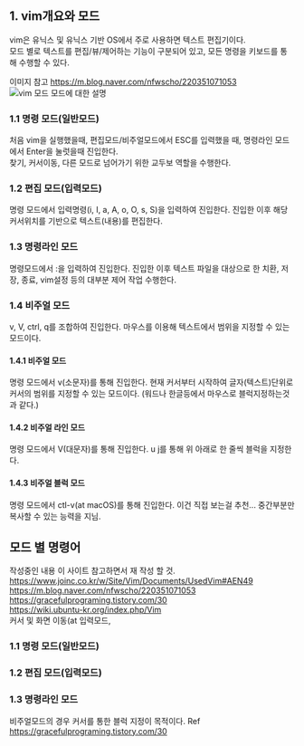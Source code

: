 ## 1. vim개요와 모드
vim은 유닉스 및 유닉스 기반 OS에서 주로 사용하면 텍스트 편집기이다.  
모드 별로 텍스트를 편집/뷰/제어하는 기능이 구분되어 있고, 모든 명령을 키보드를 통해 수행할 수 있다.  

이미지 참고 https://m.blog.naver.com/nfwscho/220351071053  
![vim 모드](https://user-images.githubusercontent.com/75626815/107260717-bf6f4d00-6a81-11eb-8e05-be2ae8ac933a.png)
모드에 대한 설명  
### 1.1 명령 모드(일반모드)
처음 vim을 실행했을때, 편집모드/비주얼모드에서 ESC를 입력했을 때, 명령라인 모드에서 Enter을 눌럿을때 진입한다.  
찾기, 커서이동, 다른 모드로 넘어가기 위한 교두보 역할을 수행한다.
### 1.2 편집 모드(입력모드)  
명령 모드에서 입력명령(i, I, a, A, o, O, s, S)을 입력하여 진입한다.
진입한 이후 해당 커서위치를 기반으로 텍스트(내용)를 편집한다.
### 1.3 명령라인 모드  
명령모드에서 :을 입력하여 진입한다. 
진입한 이후 텍스트 파일을 대상으로 한 치환, 저장, 종료, vim설정 등의 대부분 제어 작업 수행한다.
### 1.4 비주얼 모드  
v, V, ctrl, q를 조합하여 진입한다.
마우스를 이용해 텍스트에서 범위을 지정할 수 있는 모드이다.
  #### 1.4.1 비주얼 모드
  명령 모드에서 v(소문자)를 통해 진입한다.
  현재 커서부터 시작하여 글자(텍스트)단위로 커서의 범위를 지정할 수 있는 모드이다.
  (워드나 한글등에서 마우스로 블럭지정하는것과 같다.)
  #### 1.4.2 비주얼 라인 모드
  명령 모드에서 V(대문자)를 통해 진입한다.
  u j를 통해 위 아래로 한 줄씩 블럭을 지정한다.
  #### 1.4.3 비주얼 블럭 모드
  명령 모드에서 ctl-v(at macOS)를 통해 진입한다.
  이건 직접 보는걸 추천... 중간부분만 복사할 수 있는 능력을 지님.  

## 모드 별 명령어  
작성중인 내용 이 사이트 참고하면서 재 작성 할 것.  
https://www.joinc.co.kr/w/Site/Vim/Documents/UsedVim#AEN49  
https://m.blog.naver.com/nfwscho/220351071053  
https://gracefulprograming.tistory.com/30  
https://wiki.ubuntu-kr.org/index.php/Vim  
커서 및 화면 이동(at 입력모드, 
### 1.1 명령 모드(일반모드)  

### 1.2 편집 모드(입력모드)  
### 1.3 명령라인 모드  
비주얼모드의 경우 커서를 통한 블럭 지정이 목적이다.
Ref  
https://gracefulprograming.tistory.com/30  

